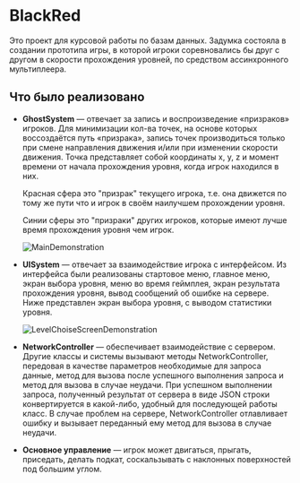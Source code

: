 # BlackRed
Это проект для курсовой работы по базам данных. Задумка состояла в создании прототипа игры, в которой игроки соревновались бы друг с другом в скорости прохождения уровней, 
по средством ассинхронного мультиплеера.

## Что было реализовано

- **GhostSystem** — отвечает за запись и воспроизведение «призраков» игроков. Для минимизации кол-ва точек, на основе которых воссоздаётся путь «призрака»,
  запись точек производиться только при смене направления движения и/или при изменении скорости движения. Точка представляет собой координаты x, y, z и момент времени от начала прохождения уровня,
  когда игрок находился в них.
  
  Красная сфера это "призрак" текущего игрока, т.е. она движется по тому же пути что и игрок в своём наилучшем прохождении уровня.

  Синии сферы это "призраки" других игроков, которые имеют лучше время прохождения уровня чем игрок.

  ![MainDemonstration](https://github.com/workavast/BlackRed/assets/90834653/79d1bfd1-b248-4e2e-8705-83a0f7d0dcae)

- **UISystem** — отвечает за взаимодействие игрока с интерфейсом. Из интерфейса были реализованы стартовое меню, главное меню, экран выбора уровня, меню во время геймплея,
  экран результата прохождения уровня, вывод сообщений об ошибке на сервере. Ниже представлен экран выбора уровня, с выводом статистики уровня.

  ![LevelChoiseScreenDemonstration](https://github.com/workavast/BlackRed/assets/90834653/d12c6598-e66b-45fe-9c06-3d3fd3301ebd)

- **NetworkController** — обеспечивает взаимодействие с сервером. Другие классы и системы вызывают методы NetworkController, передовая в качестве параметров необходимые для запроса данные,
  метод для вызова после успешного выполнения запроса и метод для вызова в случае неудачи.
  При успешном выполнении запроса, полученный результат от сервера в виде JSON строки конвертируется в какой-либо, удобный для последующей работы класс.
  В случае проблем на сервере, NetworkController отлавливает ошибку и вызывает переданный ему метод для вызова в случае неудачи.
  
- **Основное управление** — игрок может двигаться, прыгать, приседать, делать подкат, соскальзывать с наклонных поверхностей под большим углом.

